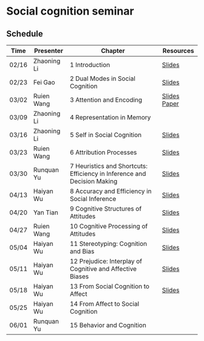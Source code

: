 # Social cognition seminar

## Schedule

| Time | Presenter | Chapter | Resources |
| ------------- | ------------- | ------------- | ------------- |
| 02/16 | Zhaoning Li | 1 Introduction | [Slides](https://github.com/andlab-um/social_cognition_seminar/blob/main/Zhaoning%20Li_0216.pdf)
| 02/23 | Fei Gao | 2 Dual Modes in Social Cognition | [Slides](https://github.com/andlab-um/social_cognition_seminar/blob/main/Fei%20Gao_0223.pptx)
| 03/02 | Ruien Wang | 3 Attention and Encoding | [Slides](https://github.com/andlab-um/social_cognition_seminar/blob/main/Ruien%20Wang_0302.pptx) [Paper](https://www.pnas.org/doi/epdf/10.1073/pnas.1822084116)
| 03/09 | Zhaoning Li | 4 Representation in Memory | 
| 03/16 | Zhaoning Li | 5 Self in Social Cognition | [Slides](https://github.com/andlab-um/social_cognition_seminar/blob/main/Zhaoning%20Li_0316.pdf)
| 03/23 | Ruien Wang | 6 Attribution Processes | [Slides](https://github.com/andlab-um/social_cognition_seminar/blob/main/Ruien%20Wang_0323.pptx)
| 03/30 | Runquan Yu | 7 Heuristics and Shortcuts: Efficiency in Inference and Decision Making | [Slides](https://github.com/andlab-um/social_cognition_seminar/blob/main/Runquan%20Yu_0330.pdf)
| 04/13 | Haiyan Wu | 8 Accuracy and Efficiency in Social Inference |[Slides](https://github.com/andlab-um/social_cognition_seminar/blob/main/Haiyan%20Wu_0413.pdf)
| 04/20 | Yan Tian | 9 Cognitive Structures of Attitudes | [Slides](https://github.com/andlab-um/social_cognition_seminar/blob/main/Yan%20Tian_0420.pptx)
| 04/27 | Ruien Wang | 10 Cognitive Processing of Attitudes | [Slides](https://github.com/andlab-um/social_cognition_seminar/blob/main/Ruien%20Wang_0427.pptx)
| 05/04 | Haiyan Wu | 11 Stereotyping: Cognition and Bias | [Slides](https://github.com/andlab-um/social_cognition_seminar/blob/main/Haiyan%20Wu_0504.pptx)
| 05/11 | Haiyan Wu | 12 Prejudice: Interplay of Cognitive and Affective Biases | [Slides](https://github.com/andlab-um/social_cognition_seminar/blob/main/Haiyan%20Wu_0511.pptx)
| 05/18 | Haiyan Wu | 13 From Social Cognition to Affect | [Slides](https://github.com/andlab-um/social_cognition_seminar/blob/main/Social%20cognition%20seminar_ch13_wu.pdf)
| 05/25 | Haiyan Wu | 14 From Affect to Social Cognition | 
| 06/01 | Runquan Yu | 15 Behavior and Cognition |
